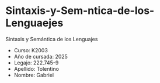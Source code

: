 # Sintaxis-y-Sem-ntica-de-los-Lenguaejes

Sintaxis y Semántica de los Lenguajes
- Curso: K2003
- Año de cursada: 2025
- Legajo: 222.745-9
- Apellido: Tolentino
- Nombre: Gabriel
